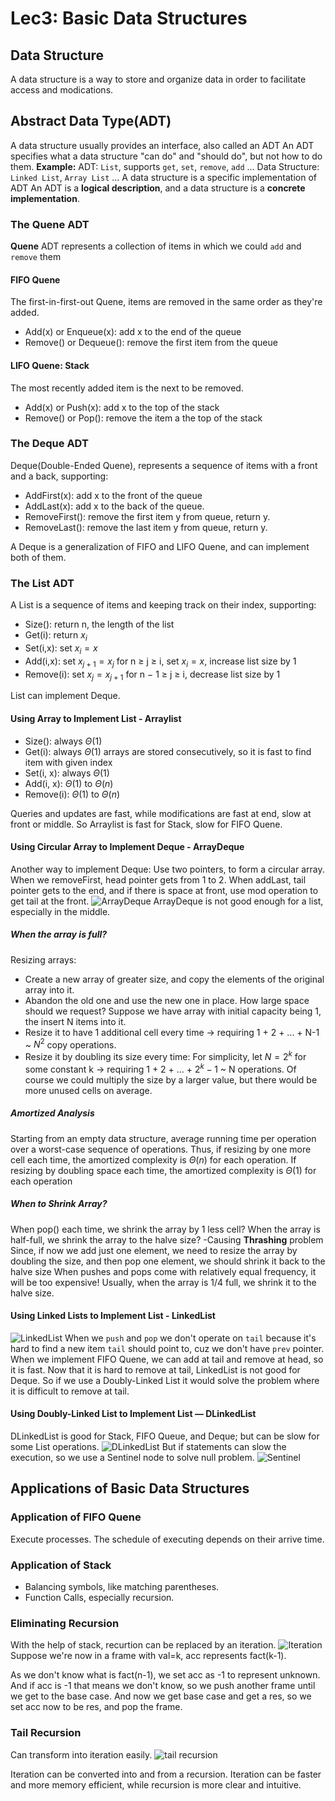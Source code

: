 # Lec3: Basic Data Structures
## Data Structure
A data structure is a way to store and organize data in order to facilitate access and modications.

## Abstract Data Type(ADT)
A data structure usually provides an interface, also called an ADT
An ADT specifies what a data structure "can do" and "should do", but not how to do them.
**Example:**
ADT: `List`, supports `get`, `set`, `remove`, `add` ...
Data Structure: `Linked List`, `Array List` ...
A data structure is a specific implementation of ADT
An ADT is a **logical description**, and a data structure is a **concrete implementation**.

### The Quene ADT
**Quene** ADT represents a collection of items in which we could `add` and `remove` them

#### FIFO Quene
The first-in-first-out Quene, items are removed in the same order as they're added.
- Add(x) or Enqueue(x): add x to the end of the queue
- Remove() or Dequeue(): remove the first item from the queue

#### LIFO Quene: Stack
The most recently added item is the next to be removed.
- Add(x) or Push(x): add x to the top of the stack
- Remove() or Pop(): remove the item a the top of the stack

### The Deque ADT
Deque(Double-Ended Quene), represents a sequence of items with a front and a back, supporting:
- AddFirst(x): add x to the front of the queue
- AddLast(x): add x to the back of the queue.
- RemoveFirst(): remove the first item y from queue, return y.
- RemoveLast(): remove the last item y from queue, return y.

A Deque is a generalization of FIFO and LIFO Quene, and can implement both of them.

### The List ADT
A List is a sequence of items and keeping track on their index, supporting:
- Size(): return n, the length of the list
- Get(i): return $x_i$
- Set(i,x): set $x_i = x$
- Add(i,x): set $x_{j+1} = x_j$ for n ≥ j ≥ i, set $x_i = x$, increase list size by 1
- Remove(i): set $x_j = x_{j+1}$ for n − 1 ≥ j ≥ i, decrease list size by 1

List can implement Deque.

#### Using Array to Implement List - Arraylist
- Size(): always $\Theta(1)$
- Get(i): always $\Theta(1)$ arrays are stored consecutively, so it is fast to find item with given index
- Set(i, x): always $\Theta(1)$
- Add(i, x): $\Theta(1)$ to $\Theta(n)$
- Remove(i): $\Theta(1)$ to $\Theta(n)$

Queries and updates are fast, while modifications are fast at end, slow at front or middle.
So Arraylist is fast for Stack, slow for FIFO Quene.

#### Using Circular Array to Implement Deque - ArrayDeque
Another way to implement Deque: Use two pointers, to form a circular array. When we removeFirst, head pointer gets from 1 to 2. When addLast, tail pointer gets to the end, and if there is space at front, use mod operation to get tail at the front.
![ArrayDeque](image/lec3/1.png)
ArrayDeque is not good enough for a list, especially in the middle.

##### When the array is full?
Resizing arrays:
- Create a new array of greater size, and copy the elements of the original array into it.
- Abandon the old one and use the new one in place.
How large space should we request?
Suppose we have array with initial capacity being 1, the insert N items into it.
- Resize it to have 1 additional cell every time -> requiring 1 + 2 + ... + N-1 ~ $N^2$ copy operations.
- Resize it by doubling its size every time:
For simplicity, let $N=2^k$ for some constant k -> requiring 1 + 2 + ... + $2^{k} - 1$ ~ N operations.
Of course we could multiply the size by a larger value, but there would be more unused cells on average.

##### Amortized Analysis
Starting from an empty data structure, average running time per operation over a worst-case sequence of operations.
Thus, if resizing by one more cell each time, the amortized complexity is $\Theta(n)$ for each operation.
If resizing by doubling space each time, the amortized complexity is $\Theta(1)$ for each operation

##### When to Shrink Array?
When pop() each time, we shrink the array by 1 less cell?
When the array is half-full, we shrink the array to the halve size? -Causing **Thrashing** problem
Since, if now we add just one element, we need to resize the array by doubling the size, and then pop one element, we should shrink it back to the halve size
When pushes and pops come with relatively equal frequency, it will be too expensive!
Usually, when the array is 1/4 full, we shrink it to the halve size.

#### Using Linked Lists to Implement List - LinkedList
![LinkedList](image/lec3/2.png)
When we `push` and `pop` we don't operate on `tail` because it's hard to find a new item `tail` should point to, cuz we don't have `prev` pointer.
When we implement FIFO Quene, we can add at tail and remove at head, so it is fast.
Now that it is hard to remove at tail, LinkedList is not good for Deque.
So if we use a Doubly-Linked List it would solve the problem where it is difficult to remove at tail.

#### Using Doubly-Linked List to Implement List — DLinkedList
DLinkedList is good for Stack, FIFO Queue, and Deque; but can be slow for some List operations.
![DLinkedList](image/lec3/3.png)
But if statements can slow the execution, so we use a Sentinel node to solve null problem.
![Sentinel](image/lec3/4.png)

## Applications of Basic Data Structures
### Application of FIFO Quene
Execute processes. The schedule of executing depends on their arrive time.

### Application of Stack
- Balancing symbols, like matching parentheses.
- Function Calls, especially recursion.

### Eliminating Recursion
With the help of stack, recurtion can be replaced by an iteration.
![Iteration](image/lec3/5.png)
Suppose we're now in a frame with val=k, acc represents fact(k-1).

As we don't know what is fact(n-1), we set acc as -1 to represent unknown.
And if acc is -1 that means we don't know, so we push another frame until we get to the base case.
And now we get base case and get a res, so we set acc now to be res, and pop the frame.

### Tail Recursion
Can transform into iteration easily.
![tail recursion](image/lec3/6.png)

Iteration can be converted into and from a recursion.
Iteration can be faster and more memory efficient, while recursion is more clear and intuitive.
